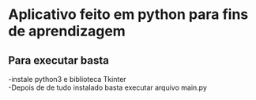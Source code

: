 # Aplicativo feito em python para fins de  aprendizagem 
## Para executar basta                                    
-instale python3 e biblioteca Tkinter                       
-Depois de de tudo instalado basta executar arquivo main.py                     
